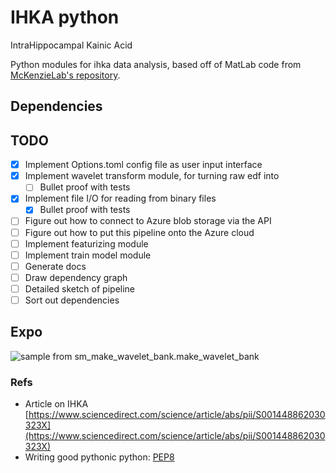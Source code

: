 # IHKA python
IntraHippocampal Kainic Acid

Python modules for ihka data analysis, based off of MatLab code from [McKenzieLab's repository](https://github.com/McKenzieNeuro/McKenzieLab/tree/main/IHKA).

## Dependencies

## TODO
- [x] Implement Options.toml config file as user input interface
- [x] Implement wavelet transform module, for turning raw edf into 
  - [ ] Bullet proof with tests
- [x] Implement file I/O for reading from binary files
  - [x] Bullet proof with tests
- [ ] Figure out how to connect to Azure blob storage via the API
- [ ] Figure out how to put this pipeline onto the Azure cloud
- [ ] Implement featurizing module
- [ ] Implement train model module
- [ ] Generate docs
- [ ] Draw dependency graph
- [ ] Detailed sketch of pipeline 
- [ ] Sort out dependencies

## Expo

![sample from sm_make_wavelet_bank.make_wavelet_bank]()

### Refs
- Article on IHKA [https://www.sciencedirect.com/science/article/abs/pii/S001448862030323X](https://www.sciencedirect.com/science/article/abs/pii/S001448862030323X) 
- Writing good pythonic python: [PEP8](https://pep8.org/#break-before-or-after-binary-operator)

